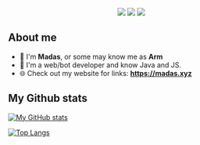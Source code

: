 <p align="center">
  <img src="https://dcbadge.vercel.app/api/shield/704011737900253315?style=flat&theme=discord">
  <img src="https://img.shields.io/badge/Age-15-ff88b5">
  <img src="https://komarev.com/ghpvc/?username=Madasish&color=ff88b5">
</p>

## About me
 - 🌸 I'm **Madas**, or some may know me as **Arm**  
 - 🤖 I'm a web/bot developer and know Java and JS.  
 - 🌐 Check out my website for links: **https://madas.xyz**  
<!---
🦆 https://youtu.be/FZUcpVmEHuk  

## My Discord

[![Discord Presence](https://lanyard-profile-readme.vercel.app/api/704011737900253315)](https://discord.com/users/704011737900253315)
-->

## My Github stats

[![My GitHub stats](https://github-readme-stats.vercel.app/api?username=Madasish&theme=dracula)](https://github.com/Madasish/)

[![Top Langs](https://github-readme-stats.vercel.app/api/top-langs/?username=Madasish&theme=dracula&layout=compact)](https://github.com/Madasish/)
